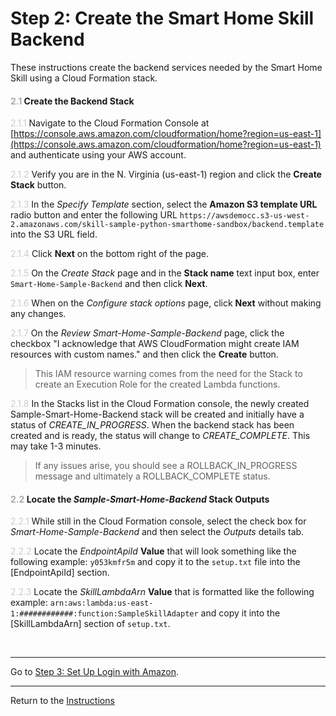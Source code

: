 # Step 2: Create the Smart Home Skill Backend
These instructions create the backend services needed by the Smart Home Skill using a Cloud Formation stack.

#### <span style="color:#aaa">2.1</span> Create the Backend Stack

<span style="color:#ccc">2.1.1</span> Navigate to the Cloud Formation Console at [https://console.aws.amazon.com/cloudformation/home?region=us-east-1](https://console.aws.amazon.com/cloudformation/home?region=us-east-1) and authenticate using your AWS account.

<span style="color:#ccc">2.1.2</span> Verify you are in the N. Virginia (us-east-1) region and click the **Create Stack** button.

<span style="color:#ccc">2.1.3</span> In the _Specify Template_ section, select the **Amazon S3 template URL** radio button and enter the following URL `https://awsdemocc.s3-us-west-2.amazonaws.com/skill-sample-python-smarthome-sandbox/backend.template` into the S3 URL field.

<span style="color:#ccc">2.1.4</span> Click **Next** on the bottom right of the page.

<span style="color:#ccc">2.1.5</span> On the _Create Stack_ page and in the **Stack name** text input box, enter `Smart-Home-Sample-Backend` and then click **Next**.

<span style="color:#ccc">2.1.6</span> When on the _Configure stack options_ page, click **Next** without making any changes.

<span style="color:#ccc">2.1.7</span> On the _Review Smart-Home-Sample-Backend_ page, click the checkbox "I acknowledge that AWS CloudFormation might create IAM resources with custom names." and then click the **Create** button.

> This IAM resource warning comes from the need for the Stack to create an Execution Role for the created Lambda functions.

<span style="color:#ccc">2.1.8</span> In the Stacks list in the Cloud Formation console, the newly created Sample-Smart-Home-Backend stack will be created and initially have a status of _CREATE\_IN\_PROGRESS_. When the backend stack has been created and is ready, the status will change to _CREATE\_COMPLETE_. This may take 1-3 minutes.

> If any issues arise, you should see a ROLLBACK\_IN\_PROGRESS message and ultimately a ROLLBACK\_COMPLETE status.

#### <span style="color:#aaa">2.2</span> Locate the _Sample-Smart-Home-Backend_ Stack Outputs

<span style="color:#ccc">2.2.1</span> While still in the Cloud Formation console, select the check box for _Smart-Home-Sample-Backend_ and then select the _Outputs_ details tab.

<span style="color:#ccc">2.2.2</span> Locate the _EndpointApiId_ **Value** that will look something like the following example: `y053kmfr5m` and copy it to the `setup.txt` file into the [EndpointApiId] section.

<span style="color:#ccc">2.2.3</span> Locate the _SkillLambdaArn_ **Value** that is formatted like the following example: `arn:aws:lambda:us-east-1:############:function:SampleSkillAdapter` and copy it into the [SkillLambdaArn] section of `setup.txt`.

	
<br>

____
Go to [Step 3: Set Up Login with Amazon](03-setup-lwa.md).

____
Return to the [Instructions](README.md)
